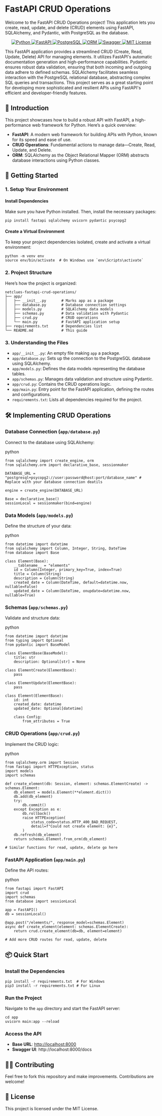 # FastAPI CRUD Operations

Welcome to the FastAPI CRUD Operations project! This application lets you create, read, update, and delete (CRUD) elements using FastAPI, SQLAlchemy, and Pydantic, with PostgreSQL as the database.

<p align="center">
    <a href="https://www.python.org/">
        <img src="https://img.shields.io/badge/Python-3.8+-ffd343.svg" alt="Python">
    </a>
    <a href="https://fastapi.tiangolo.com/">
        <img src="https://img.shields.io/badge/FastAPI-0.95.1-05998a.svg" alt="FastAPI">
    </a>
    <a href="https://www.postgresql.org/">
        <img src="https://img.shields.io/badge/PostgreSQL-16-336791.svg" alt="PostgreSQL">
    </a>
    <a href="https://docs.sqlalchemy.org/">
        <img src="https://img.shields.io/badge/ORM-SQLAlchemy-003b63.svg" alt="ORM">
    </a>
    <a href="https://swagger.io/">
        <img src="https://img.shields.io/badge/Swagger-UI-6db33f.svg" alt="Swagger">
    </a>
    <a href="https://opensource.org/licenses/MIT">
        <img src="https://img.shields.io/badge/License-MIT-brightgreen.svg" alt="MIT License">
    </a>
</p>

This FastAPI application provides a streamlined CRUD (Create, Read, Update, Delete) API for managing elements. It utilizes FastAPI's automatic documentation generation and high-performance capabilities. Pydantic ensures robust data validation, ensuring that both incoming and outgoing data adhere to defined schemas. SQLAlchemy facilitates seamless interaction with the PostgreSQL relational database, abstracting complex SQL queries and transactions. This project serves as a great starting point for developing more sophisticated and resilient APIs using FastAPI's efficient and developer-friendly features.

## 🌟 **Introduction**

This project showcases how to build a robust API with FastAPI, a high-performance web framework for Python. Here’s a quick overview:

- **FastAPI**: A modern web framework for building APIs with Python, known for its speed and ease of use.
- **CRUD Operations**: Fundamental actions to manage data—Create, Read, Update, and Delete.
- **ORM**: SQLAlchemy as the Object Relational Mapper (ORM) abstracts database interactions using Python classes.

## 🚀 **Getting Started**

### **1. Setup Your Environment**

#### Install Dependencies

Make sure you have Python installed. Then, install the necessary packages:

```
pip install fastapi sqlalchemy uvicorn pydantic psycopg2
```

#### Create a Virtual Environment

To keep your project dependencies isolated, create and activate a virtual environment:

```
python -m venv env
source env/bin/activate  # On Windows use `env\Scripts\activate` 
```

### **2. Project Structure**

Here’s how the project is organized:

```
netclues-fastapi-crud-operations/ 
├── app/ 
│   ├── __init__.py       # Marks app as a package 
│   ├── database.py       # Database connection settings 
│   ├── models.py         # SQLAlchemy data models 
│   ├── schemas.py        # Data validation with Pydantic 
│   ├── crud.py           # CRUD operations 
│   └── main.py           # FastAPI application setup 
├── requirements.txt      # Dependencies list 
└── README.md             # This guide
```

### **3. Understanding the Files**

- `app/__init__.py`: An empty file making `app` a package.
- `app/database.py`: Sets up the connection to the PostgreSQL database using SQLAlchemy.
- `app/models.py`: Defines the data models representing the database tables.
- `app/schemas.py`: Manages data validation and structure using Pydantic.
- `app/crud.py`: Contains the CRUD operations logic.
- `app/main.py`: Entry point for the FastAPI application, defining the routes and configurations.
- `requirements.txt`: Lists all dependencies required for the project.

## 🛠️ **Implementing CRUD Operations**

### **Database Connection** (`app/database.py`)

Connect to the database using SQLAlchemy:

python

```
from sqlalchemy import create_engine, orm 
from sqlalchemy.orm import declarative_base, sessionmaker  

DATABASE_URL = "postgresql+psycopg2://user:password@host:port/database_name" # Replace with your database connection deatils

engine = create_engine(DATABASE_URL) 

Base = declarative_base() 
sessionLocal = sessionmaker(bind=engine)
```

### **Data Models** (`app/models.py`)

Define the structure of your data:

python

```
from datetime import datetime 
from sqlalchemy import Column, Integer, String, DateTime 
from database import Base  

class Element(Base):     
    __tablename__ = "elements"      
    id = Column(Integer, primary_key=True, index=True)     
    title = Column(String)     
    description = Column(String)     
    created_date = Column(DateTime, default=datetime.now, nullable=False)     
    updated_date = Column(DateTime, onupdate=datetime.now, nullable=True)
```

### **Schemas** (`app/schemas.py`)

Validate and structure data:

python

```
from datetime import datetime 
from typing import Optional 
from pydantic import BaseModel  

class ElementBase(BaseModel):     
    title: str     
    description: Optional[str] = None  

class ElementCreate(ElementBase):     
    pass

class ElementUpdate(ElementBase):     
    pass  

class Element(ElementBase):     
    id: int     
    created_date: datetime     
    updated_date: Optional[datetime]      
    
    class Config:         
        from_attributes = True
```

### **CRUD Operations** (`app/crud.py`)

Implement the CRUD logic:

python

```
from sqlalchemy.orm import Session 
from fastapi import HTTPException, status 
import models 
import schemas  

def create_element(db: Session, element: schemas.ElementCreate) -> schemas.Element:     
    db_element = models.Element(**element.dict())     
    db.add(db_element)     
    try:         
        db.commit()     
    except Exception as e:         
        db.rollback()         
        raise HTTPException(
            status_code=status.HTTP_400_BAD_REQUEST,
            detail=f"Could not create element: {e}",         
        )
    db.refresh(db_element)     
    return schemas.Element.from_orm(db_element)  
    
# Similar functions for read, update, delete go here
```

### **FastAPI Application** (`app/main.py`)

Define the API routes:

python

```
from fastapi import FastAPI 
import crud 
import schemas 
from database import sessionLocal  

app = FastAPI() 
db = sessionLocal()  

@app.post("/elements/", response_model=schemas.Element) 
async def create_element(element: schemas.ElementCreate):     
    return crud.create_element(db=db, element=element)  

# Add more CRUD routes for read, update, delete
```

## 📦 **Quick Start**

### **Install the Dependencies**

```
pip install -r requirements.txt  # For Windows 
pip3 install -r requirements.txt # For Linux
```

### **Run the Project**

Navigate to the `app` directory and start the FastAPI server:

```
cd app 
uvicorn main:app --reload
```

### **Access the API**

- **Base URL**: [http://localhost:8000](http://localhost:8000)
- **Swagger UI**: http://localhost:8000/docs

## 👩‍💻 **Contributing**

Feel free to fork this repository and make improvements. Contributions are welcome!

## 📄 **License**

This project is licensed under the MIT License.
